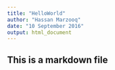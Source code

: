 ```yaml
---
title: "HelloWorld"
author: "Hassan Marzooq"
date: "10 September 2016"
output: html_document
---
```



## This is a markdown file

